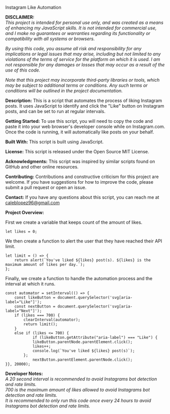Instagram Like Automation

**DISCLAIMER:** <br>
<i>This project is intended for personal use only, and was created as a means of enhancing my JavaScript skills. It is not intended for commercial use, and I make no guarantees or warranties regarding its functionality or compatibility with all systems or browsers.</i><br>

<i>By using this code, you assume all risk and responsibility for any implications or legal issues that may arise, including but not limited to any violations of the terms of service for the platform on which it is used. I am not responsible for any damages or losses that may occur as a result of the use of this code.</i><br>

<i>Note that this project may incorporate third-party libraries or tools, which may be subject to additional terms or conditions. Any such terms or conditions will be outlined in the project documentation.</i><br>


**Description:**
This is a script that automates the process of liking Instagram posts. It uses JavaScript to identify and click the "Like" button on Instagram posts, and can be set to run at regular intervals.

**Getting Started:**
To use this script, you will need to copy the code and paste it into your web browser's developer console while on Instagram.com. Once the code is running, it will automatically like posts on your behalf.

**Built With:**
This script is built using JavaScript.

**License:**
This script is released under the Open Source MIT License.

**Acknowledgments:**
This script was inspired by similar scripts found on GitHub and other online resources.

**Contributing:**
Contributions and constructive criticism for this project are welcome. If you have suggestions for how to improve the code, please submit a pull request or open an issue.

**Contact:**
If you have any questions about this script, you can reach me at caleblopez96@gmail.com



**Project Overview:**

First we create a variable that keeps count of the amount of likes.
``` 
let likes = 0;
```

We then create a function to alert the user that they have reached their API limit. 
``` 
let limit = () => {
    return alert(`You've liked ${likes} post(s). ${likes} is the maximum amount of likes per day.`);
};
``` 

Finally, we create a function to handle the automation process and the interval at which it runs. <br> 

``` 
const automator = setInterval(() => {
    const likeButton = document.querySelector('svg[aria-label="Like"]');
    const nextButton = document.querySelector('svg[aria-label="Next"]');
    if (likes === 700) {
        clearInterval(automator);
        return limit();
    }
    else if (likes <= 700) {
            if (likeButton.getAttribute("aria-label") === "Like") {
            likeButton.parentNode.parentElement.click();
            likes++;
            console.log(`You've liked ${likes} post(s)`); 
        };
            nextButton.parentElement.parentNode.click();
}}, 20000);
``` 

**Developer Notes:**<br>
<i> A 20 second interval is recommended to avoid Instagrams bot detection and rate limits. </i><br>
<i> 700 is the maximum amount of likes allowed to avoid Instagrams bot detection and rate limits. </i><br>
<i> It is recommended to only run this code once every 24 hours to avoid Instagrams bot detection and rate limits.</i>

